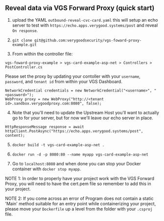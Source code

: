## Reveal data via VGS Forward Proxy (quick start)

1) upload the YAML `outbound-reveal-cvc-card.yaml` this will setup an echo server to test with `https://echo.apps.verygood.systems/post` and reveal `On response`.

2) `git clone git@github.com:verygoodsecurity/vgs-foward-proxy-example.git`

3) From within the controller file:
```
vgs-foward-proxy-example > vgs-card-example-asp-net > Controllers > PostController.cs
```
Please set the proxy by updating your contoller with your `username`, `password`, and `tenant id` from within your VGS Dashboard.
```
NetworkCredential credentials = new NetworkCredential("<username>", "<password>");
WebProxy proxy = new WebProxy("http://<tenant id>.sandbox.verygoodproxy.com:8080", false);
```

4) Note that you'll need to update the Upstream Host you'll want to actually go to for your server, but for now we'll leave our echo server in place.
```
HttpResponseMessage response = await httpClient.PostAsync("https://echo.apps.verygood.systems/post", content);
```

5) `docker build -t vgs-card-example-asp-net .`

6) `docker run -d -p 8080:80 --name myapp vgs-card-example-asp-net`

7) Go to `localhost:8080` and when done you can stop your Docker container with `docker stop myapp`.

NOTE 1: In order to properly have your project work with the VGS Forward Proxy, you will need to have the cert.pem file so remember to add this in your project.

NOTE 2: If you come across an error of Program does not contain a static 'Main' method suitable for an entry point while containerizing your project, please move your `Dockerfile` up a level from the folder with your `.csproj` file.
